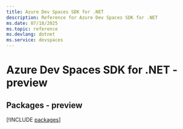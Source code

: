 ```yaml
---
title: Azure Dev Spaces SDK for .NET
description: Reference for Azure Dev Spaces SDK for .NET
ms.date: 07/18/2025
ms.topic: reference
ms.devlang: dotnet
ms.service: devspaces
---
```

# Azure Dev Spaces SDK for .NET - preview
## Packages - preview
[!INCLUDE [packages](dev-spaces-index.md)]